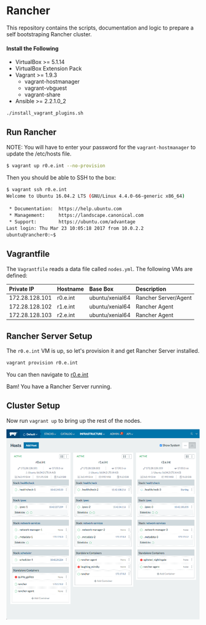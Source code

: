 # Rancher

This repository contains the scripts, documentation and logic to prepare a self bootstraping Rancher cluster.

#### Install the Following

* VirtualBox >= 5.1.14
* VirtualBox Extension Pack
* Vagrant >= 1.9.3
    * vagrant-hostmanager
    * vagrant-vbguest
    * vagrant-share
* Ansible >= 2.2.1.0_2

```bash
./install_vagrant_plugins.sh
```

## Run Rancher

NOTE: You will have to enter your password for the `vagrant-hostmanager` to update the /etc/hosts file.

```bash
$ vagrant up r0.e.int --no-provision
```

Then you should be able to SSH to the box:

```bash
$ vagrant ssh r0.e.int
Welcome to Ubuntu 16.04.2 LTS (GNU/Linux 4.4.0-66-generic x86_64)

 * Documentation:  https://help.ubuntu.com
 * Management:     https://landscape.canonical.com
 * Support:        https://ubuntu.com/advantage
Last login: Thu Mar 23 10:05:18 2017 from 10.0.2.2
ubuntu@rancher0:~$
```

## Vagrantfile

The `Vagrantfile` reads a data file called `nodes.yml`.  The following VMs are defined:

| Private IP     | Hostname | Base Box        | Description          |
|:---------------|:---------|:----------------|:---------------------|
| 172.28.128.101 | r0.e.int | ubuntu/xenial64 | Rancher Server/Agent |
| 172.28.128.102 | r1.e.int | ubuntu/xenial64 | Rancher Agent        |
| 172.28.128.103 | r2.e.int | ubuntu/xenial64 | Rancher Agent        |

## Rancher Server Setup

The `r0.e.int` VM is up, so let's provision it and get Rancher Server installed.

```bash
vagrant provision r0.e.int
```

You can then navigate to [r0.e.int](http://r0.e.int:8080)

Bam!  You have a Rancher Server running.

## Cluster Setup

Now run `vagrant up` to bring up the rest of the nodes.


![screenshot](files/screenshot.png)